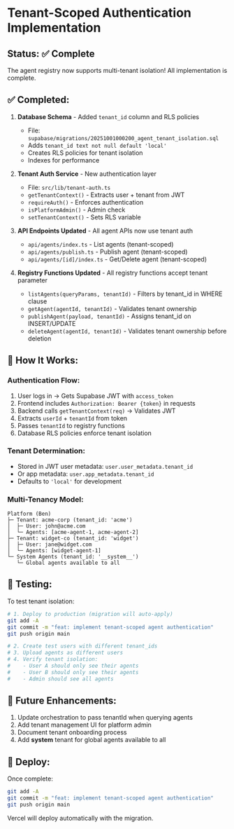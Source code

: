 # Tenant-Scoped Authentication Implementation

## Status: ✅ Complete

The agent registry now supports multi-tenant isolation! All implementation is complete.

## ✅ Completed:

1. **Database Schema** - Added `tenant_id` column and RLS policies
   - File: `supabase/migrations/20251001000200_agent_tenant_isolation.sql`
   - Adds `tenant_id text not null default 'local'`
   - Creates RLS policies for tenant isolation
   - Indexes for performance

2. **Tenant Auth Service** - New authentication layer
   - File: `src/lib/tenant-auth.ts`
   - `getTenantContext()` - Extracts user + tenant from JWT
   - `requireAuth()` - Enforces authentication
   - `isPlatformAdmin()` - Admin check
   - `setTenantContext()` - Sets RLS variable

3. **API Endpoints Updated** - All agent APIs now use tenant auth
   - `api/agents/index.ts` - List agents (tenant-scoped)
   - `api/agents/publish.ts` - Publish agent (tenant-scoped)
   - `api/agents/[id]/index.ts` - Get/Delete agent (tenant-scoped)

4. **Registry Functions Updated** - All registry functions accept tenant parameter
   - `listAgents(queryParams, tenantId)` - Filters by tenant_id in WHERE clause
   - `getAgent(agentId, tenantId)` - Validates tenant ownership
   - `publishAgent(payload, tenantId)` - Assigns tenant_id on INSERT/UPDATE
   - `deleteAgent(agentId, tenantId)` - Validates tenant ownership before deletion

## 🔐 How It Works:

### Authentication Flow:
1. User logs in → Gets Supabase JWT with `access_token`
2. Frontend includes `Authorization: Bearer {token}` in requests
3. Backend calls `getTenantContext(req)` → Validates JWT
4. Extracts `userId` + `tenantId` from token
5. Passes `tenantId` to registry functions
6. Database RLS policies enforce tenant isolation

### Tenant Determination:
- Stored in JWT user metadata: `user.user_metadata.tenant_id`
- Or app metadata: `user.app_metadata.tenant_id`
- Defaults to `'local'` for development

### Multi-Tenancy Model:
```
Platform (Ben)
├─ Tenant: acme-corp (tenant_id: 'acme')
│  ├─ User: john@acme.com
│  └─ Agents: [acme-agent-1, acme-agent-2]
├─ Tenant: widget-co (tenant_id: 'widget')
│  ├─ User: jane@widget.com
│  └─ Agents: [widget-agent-1]
└─ System Agents (tenant_id: '__system__')
   └─ Global agents available to all
```

## 🧪 Testing:

To test tenant isolation:

```bash
# 1. Deploy to production (migration will auto-apply)
git add -A
git commit -m "feat: implement tenant-scoped agent authentication"
git push origin main

# 2. Create test users with different tenant_ids
# 3. Upload agents as different users
# 4. Verify tenant isolation:
#    - User A should only see their agents
#    - User B should only see their agents
#    - Admin should see all agents
```

## 📝 Future Enhancements:

1. Update orchestration to pass tenantId when querying agents
2. Add tenant management UI for platform admin
3. Document tenant onboarding process
4. Add __system__ tenant for global agents available to all

## 🚀 Deploy:

Once complete:
```bash
git add -A
git commit -m "feat: implement tenant-scoped agent authentication"
git push origin main
```

Vercel will deploy automatically with the migration.
